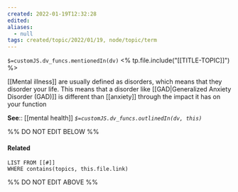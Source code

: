 ```yaml
---
created: 2022-01-19T12:32:28 
edited: 
aliases:
  - null
tags: created/topic/2022/01/19, node/topic/term
---
```

`$=customJS.dv_funcs.mentionedIn(dv)`
<% tp.file.include("[[TITLE-TOPIC]]") %>


[[Mental illness]] are usually defined as disorders, which means that they disorder your life. This means that a disorder like [[GAD|Generalized Anxiety Disorder (GAD)]] is different than [[anxiety]] through the impact it has on your function

**See**:: [[mental health]]
*`$=customJS.dv_funcs.outlinedIn(dv, this)`*

%% DO NOT EDIT BELOW %%

#### Related 

```dataview
LIST FROM [[#]]
WHERE contains(topics, this.file.link)
```
%% DO NOT EDIT ABOVE %%
